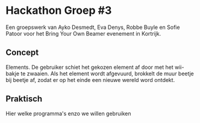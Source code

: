 # Hackathon Groep #3

Een groepswerk van Ayko Desmedt, Eva Denys, Robbe Buyle en Sofie Patoor voor het Bring Your Own Beamer evenement in Kortrijk.

## Concept

Elements. De gebruiker schiet het gekozen element af door met het wii-bakje te zwaaien. Als het element wordt afgevuurd, brokkelt de muur beetje bij beetje af, zodat er op het einde een nieuwe wereld word ontdekt. 

## Praktisch

Hier welke programma's enzo we willen gebruiken
